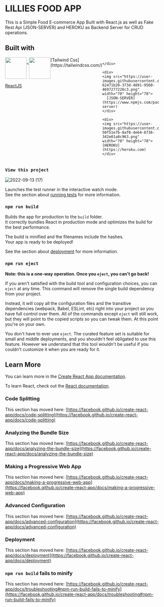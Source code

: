 # LILLIES FOOD APP

This is a Simple Food E-commerce App Built with React.js as well as Fake Rest Api (JSON-SERVER) and HEROKU as Backend Server for CRUD operations.

## Built with 

<div>
  <div style="display: flex;">
    <div>
     <img src="https://user-images.githubusercontent.com/99744754/190025085-459f83d3-20f9-4547-9872-a0a1ac9fd4d6.png" width="70" height="70">

[ReactJS](https://github.com/facebook/react) 
    </div>
    
    <div> 
  <img src="https://user-images.githubusercontent.com/99744754/190026041-d0ec3bf8-871e-41be-bac7-0bfa02a45a31.png" width="70" height="70">
 [Tailwind Css](https://tailwindcss.com/) 
    
    </div>
    
    <div> 
    <img src="https://user-images.githubusercontent.com/99744754/190026295-62471b20-373d-4891-9560-4697277226c3.png" width="70" height="70">
      [JSON-SERVER](https://www.npmjs.com/package/json-server) 
    </div>
    
    <div>
    <img src="https://user-images.githubusercontent.com/99744754/190026547-50f51e7b-8af0-4e64-8736-342e01a8c963.png" width="70" height="70">
    [HEROKU](https://heroku.com) 
    </div>
  </div>
</div>



### `View this project`

![2022-09-13 (17)](https://user-images.githubusercontent.com/99744754/190023181-36b788b5-7edd-4187-9877-77ccaa8ebe14.png)

Launches the test runner in the interactive watch mode.\
See the section about [running tests](https://facebook.github.io/create-react-app/docs/running-tests) for more information.

### `npm run build`

Builds the app for production to the `build` folder.\
It correctly bundles React in production mode and optimizes the build for the best performance.

The build is minified and the filenames include the hashes.\
Your app is ready to be deployed!

See the section about [deployment](https://facebook.github.io/create-react-app/docs/deployment) for more information.

### `npm run eject`

**Note: this is a one-way operation. Once you `eject`, you can't go back!**

If you aren't satisfied with the build tool and configuration choices, you can `eject` at any time. This command will remove the single build dependency from your project.

Instead, it will copy all the configuration files and the transitive dependencies (webpack, Babel, ESLint, etc) right into your project so you have full control over them. All of the commands except `eject` will still work, but they will point to the copied scripts so you can tweak them. At this point you're on your own.

You don't have to ever use `eject`. The curated feature set is suitable for small and middle deployments, and you shouldn't feel obligated to use this feature. However we understand that this tool wouldn't be useful if you couldn't customize it when you are ready for it.

## Learn More

You can learn more in the [Create React App documentation](https://facebook.github.io/create-react-app/docs/getting-started).

To learn React, check out the [React documentation](https://reactjs.org/).

### Code Splitting

This section has moved here: [https://facebook.github.io/create-react-app/docs/code-splitting](https://facebook.github.io/create-react-app/docs/code-splitting)

### Analyzing the Bundle Size

This section has moved here: [https://facebook.github.io/create-react-app/docs/analyzing-the-bundle-size](https://facebook.github.io/create-react-app/docs/analyzing-the-bundle-size)

### Making a Progressive Web App

This section has moved here: [https://facebook.github.io/create-react-app/docs/making-a-progressive-web-app](https://facebook.github.io/create-react-app/docs/making-a-progressive-web-app)

### Advanced Configuration

This section has moved here: [https://facebook.github.io/create-react-app/docs/advanced-configuration](https://facebook.github.io/create-react-app/docs/advanced-configuration)

### Deployment

This section has moved here: [https://facebook.github.io/create-react-app/docs/deployment](https://facebook.github.io/create-react-app/docs/deployment)

### `npm run build` fails to minify

This section has moved here: [https://facebook.github.io/create-react-app/docs/troubleshooting#npm-run-build-fails-to-minify](https://facebook.github.io/create-react-app/docs/troubleshooting#npm-run-build-fails-to-minify)
